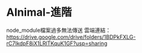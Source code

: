 # AInimal-進階
node_module檔案過多無法傳送
雲端連結：https://drive.google.com/drive/folders/1BDPkFXLG-rC7IkdpF8iX1LRlTKquK1GF?usp=sharing
